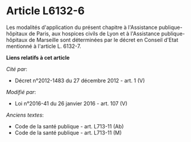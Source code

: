 # Article L6132-6

Les modalités d'application du présent chapitre à l'Assistance publique-hôpitaux de Paris, aux hospices civils de Lyon et à
l'Assistance publique-hôpitaux de Marseille sont déterminées par le décret en Conseil d'Etat mentionné à l'article L. 6132-7.

**Liens relatifs à cet article**

_Cité par_:

  - Décret n°2012-1483 du 27 décembre 2012 - art. 1 (V)

_Modifié par_:

  - Loi n°2016-41 du 26 janvier 2016 - art. 107 (V)

_Anciens textes_:

  - Code de la santé publique - art. L713-11 (Ab)
  - Code de la santé publique - art. L713-11 (M)
